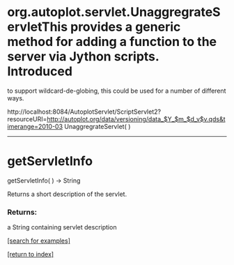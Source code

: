 # org.autoplot.servlet.UnaggregrateServletThis provides a generic method for adding a function to the server via Jython scripts.  Introduced
 to support wildcard-de-globing, this could be used for a number of different ways.

 http://localhost:8084/AutoplotServlet/ScriptServlet2?resourceURI=http://autoplot.org/data/versioning/data_$Y_$m_$d_v$v.qds&timerange=2010-03
UnaggregrateServlet( )


***
<a name="getServletInfo"></a>
# getServletInfo
getServletInfo(  ) &rarr; String

Returns a short description of the servlet.

### Returns:
a String containing servlet description

<a href="https://github.com/autoplot/dev/search?q=getServletInfo&unscoped_q=getServletInfo">[search for examples]</a>

<a href="https://github.com/autoplot/documentation/blob/master/javadoc/index-all.md">[return to index]</a>

